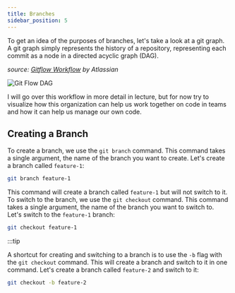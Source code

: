 ```yaml
---
title: Branches
sidebar_position: 5
---
```


To get an idea of the purposes of branches, let's take a look at a git graph. A git graph simply represents the history of a repository, representing each commit as a node in a directed acyclic graph (DAG).

*source: [Gitflow Workflow](https://www.atlassian.com/git/tutorials/comparing-workflows/gitflow-workflow) by Atlassian*

![Git Flow DAG](https://wac-cdn.atlassian.com/dam/jcr:8f00f1a4-ef2d-498a-a2c6-8020bb97902f/03%20Release%20branches.svg?cdnVersion=506)

I will go over this workflow in more detail in lecture, but for now try to visualize how this organization can help us work together on code in teams and how it can help us manage our own code.

## Creating a Branch

To create a branch, we use the `git branch` command. This command takes a single argument, the name of the branch you want to create. Let's create a branch called `feature-1`:

```bash
git branch feature-1
```

This command will create a branch called `feature-1` but will not switch to it. To switch to the branch, we use the `git checkout` command. This command takes a single argument, the name of the branch you want to switch to. Let's switch to the `feature-1` branch:

```bash
git checkout feature-1
```

:::tip

A shortcut for creating and switching to a branch is to use the `-b` flag with the `git checkout` command. This will create a branch and switch to it in one command. Let's create a branch called `feature-2` and switch to it:

```bash
git checkout -b feature-2
```
